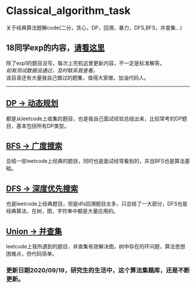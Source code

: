 # Classical_algorithm_task
关于经典算法题解code(二分，贪心，DP，回溯，暴力，DFS,BFS，并查集...)

## 18同学exp的内容，[请看这里](https://github.com/ljwwwiop/Classical_algorithm_task/tree/master/alg_exp)  
   除了exp1的题目没写，每次上完机这里更新内容，不一定是标准解答。</br>
   *如有测试数据没通过，及时联系我查看。*</br>
   该目录还有大量我自己做过的题集，值得大家做，加油代码人。
   ***
   
## [DP  ->  动态规划](https://github.com/ljwwwiop/Classical_algorithm_task/tree/master/DP)
都是从leetcode上收集的题目，也是我自己面试经验总结出来，比较常考的DP题目，基本包括所有DP类型。

## [BFS ->  广度搜索](https://github.com/ljwwwiop/Classical_algorithm_task/tree/master/Bfs)
总结一些leetcode上经典的题目，同时也是面试经常看到的，并且BFS也是算法基础。

## [DFS ->  深度优先搜索](https://github.com/ljwwwiop/Classical_algorithm_task/tree/master/Backtrace_dfs)
也是leetcode上经典题目，但是dfs回溯题目太多，只总结了一大部分，DFS也是经典算法，在树，图，字符串中都是大量应用的。

## [Union  ->  并查集](https://github.com/ljwwwiop/Classical_algorithm_task/tree/master/Union)
leetcode上我所遇到的题目，并查集有效解决图，树中存在的环问题，算法思想困难点，但代码简单。

### 更新日期2020/09/19，研究生的生活中，这个算法集题库，还是不断更新。


